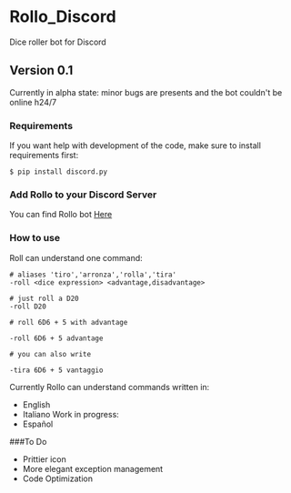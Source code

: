 # Rollo_Discord

Dice roller bot for Discord 

## Version 0.1

Currently in alpha state: minor bugs are presents and the bot couldn't be online h24/7

### Requirements

If you  want help with development of the code, make sure to install requirements first:
```
$ pip install discord.py
```

### Add Rollo to your Discord Server

You can find Rollo bot [Here](https://discordapp.com/api/oauth2/authorize?client_id=689609277584834581&permissions=67584&scope=bot)

### How to use

Roll can understand one command:
```
# aliases 'tiro','arronza','rolla','tira'
-roll <dice expression> <advantage,disadvantage> 

# just roll a D20
-roll D20 

# roll 6D6 + 5 with advantage

-roll 6D6 + 5 advantage

# you can also write

-tira 6D6 + 5 vantaggio

```
Currently Rollo can understand commands written in:
- English
- Italiano
Work in progress:
- Español

###To Do

- Prittier icon
- More elegant exception management
- Code Optimization




